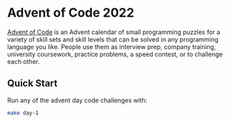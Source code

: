 # Advent of Code 2022

[Advent of Code](https://adventofcode.com/2022) is an Advent calendar of small programming puzzles 
for a variety of skill sets and skill levels that can be solved in any programming language you 
like. People use them as interview prep, company training, university coursework, 
practice problems, a speed contest, or to challenge each other.

## Quick Start

Run any of the advent day code challenges with:

```bash
make day-1
```